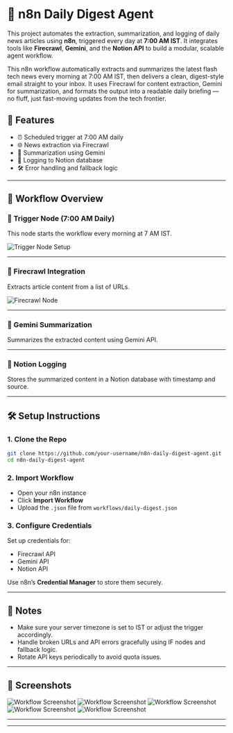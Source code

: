 
# 📰 n8n Daily Digest Agent

This project automates the extraction, summarization, and logging of daily news articles using **n8n**, triggered every day at **7:00 AM IST**. It integrates tools like **Firecrawl**, **Gemini**, and the **Notion API** to build a modular, scalable agent workflow.

This n8n workflow automatically extracts and summarizes the latest flash tech news every morning at 7:00 AM IST, then delivers a clean, digest-style email straight to your inbox. It uses Firecrawl for content extraction, Gemini for summarization, and formats the output into a readable daily briefing — no fluff, just fast-moving updates from the tech frontier.


## 🚀 Features

- ⏰ Scheduled trigger at 7:00 AM daily
- 🌐 News extraction via Firecrawl
- 🧠 Summarization using Gemini
- 📘 Logging to Notion database
- 🛠️ Error handling and fallback logic

---

## 🧩 Workflow Overview

### 🔹 Trigger Node (7:00 AM Daily)

This node starts the workflow every morning at 7 AM IST.

![Trigger Node Setup](https://community.n8n.io/t/schedule-trigger-node-is-getting-triggered-multiple-times-during-a-workflow/22822)

---

### 🔹 Firecrawl Integration

Extracts article content from a list of URLs.

![Firecrawl Node](https://medium.com/@proflead/how-to-use-n8n-automate-anything-easily-54cb6ee0ac19)

---

### 🔹 Gemini Summarization

Summarizes the extracted content using Gemini API.

---

### 🔹 Notion Logging

Stores the summarized content in a Notion database with timestamp and source.

---

## 🛠 Setup Instructions

### 1. Clone the Repo

```bash
git clone https://github.com/your-username/n8n-daily-digest-agent.git
cd n8n-daily-digest-agent
```

### 2. Import Workflow

- Open your n8n instance
- Click **Import Workflow**
- Upload the `.json` file from `workflows/daily-digest.json`

### 3. Configure Credentials

Set up credentials for:
- Firecrawl API
- Gemini API
- Notion API

Use n8n’s **Credential Manager** to store them securely.

---

## 🧠 Notes

- Make sure your server timezone is set to IST or adjust the trigger accordingly.
- Handle broken URLs and API errors gracefully using IF nodes and fallback logic.
- Rotate API keys periodically to avoid quota issues.

---

## 📸 Screenshots
![Workflow Screenshot](screenshots/daily-digest-flow1.png)
![Workflow Screenshot](screenshots/daily-digest-flow2.png)
![Workflow Screenshot](screenshots/daily-digest-flow3.png)
![Workflow Screenshot](screenshots/daily-digest-flow4.png)
![Workflow Screenshot](screenshots/daily-digest-flow5.png)

---

---


